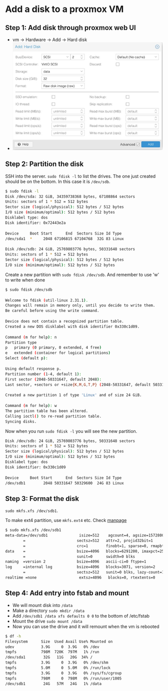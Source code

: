 # Add a disk to a proxmox VM

## Step 1: Add disk through proxmox web UI

- vm -> Hardware -> Add -> Hard disk
- ![box](hdd.jpeg)

## Step 2: Partition the disk

SSH into the server. `sudo fdisk -l` to list the drives. The one just created should be on the bottom. In this case it is `/dev/sdb`.

```sh
$ sudo fdisk -l
Disk /dev/sda: 32 GiB, 34359738368 bytes, 67108864 sectors
Units: sectors of 1 * 512 = 512 bytes
Sector size (logical/physical): 512 bytes / 512 bytes
I/O size (minimum/optimal): 512 bytes / 512 bytes
Disklabel type: dos
Disk identifier: 0x72443e2a

Device     Boot Start      End  Sectors Size Id Type
/dev/sda1  *     2048 67106815 67104768  32G 83 Linux

Disk /dev/sdb: 24 GiB, 25769803776 bytes, 50331648 sectors
Units: sectors of 1 * 512 = 512 bytes
Sector size (logical/physical): 512 bytes / 512 bytes
I/O size (minimum/optimal): 512 bytes / 512 bytes
```

Create a new partition with `sudo fdisk /dev/sdb`. And remember to use 'w' to write when done

```sh
$ sudo fdisk /dev/sdb

Welcome to fdisk (util-linux 2.31.1).
Changes will remain in memory only, until you decide to write them.
Be careful before using the write command.

Device does not contain a recognized partition table.
Created a new DOS disklabel with disk identifier 0x330c1d09.

Command (m for help): n
Partition type
p   primary (0 primary, 0 extended, 4 free)
e   extended (container for logical partitions)
Select (default p):

Using default response p.
Partition number (1-4, default 1):
First sector (2048-50331647, default 2048):
Last sector, +sectors or +size{K,M,G,T,P} (2048-50331647, default 50331647):

Created a new partition 1 of type 'Linux' and of size 24 GiB.

Command (m for help): w
The partition table has been altered.
Calling ioctl() to re-read partition table.
Syncing disks.
```

Now when you run `sudo fdisk -l` you will see the new partition.

```sh
Disk /dev/sdb: 24 GiB, 25769803776 bytes, 50331648 sectors
Units: sectors of 1 * 512 = 512 bytes
Sector size (logical/physical): 512 bytes / 512 bytes
I/O size (minimum/optimal): 512 bytes / 512 bytes
Disklabel type: dos
Disk identifier: 0x330c1d09

Device     Boot Start      End  Sectors Size Id Type
/dev/sdb1        2048 50331647 50329600  24G 83 Linux
```

## Step 3: Format the disk

`sudo mkfs.xfs /dev/sdb1`.

To make ext4 partition, use `mkfs.ext4` etc. Check [manpage](https://linux.die.net/man/8/mkfs)

```sh
$ sudo mkfs.xfs /dev/sdb1
meta-data=/dev/sdb1              isize=512    agcount=4, agsize=1572800 blks
        =                       sectsz=512   attr=2, projid32bit=1
        =                       crc=1        finobt=1, sparse=0, rmapbt=0, reflink=0
data    =                       bsize=4096   blocks=6291200, imaxpct=25
        =                       sunit=0      swidth=0 blks
naming  =version 2              bsize=4096   ascii-ci=0 ftype=1
log     =internal log           bsize=4096   blocks=3071, version=2
        =                       sectsz=512   sunit=0 blks, lazy-count=1
realtime =none                   extsz=4096   blocks=0, rtextents=0
```

## Step 4: Add entry into fstab and mount

- We will mount disk into `/data`
- Make a directory `sudo mkdir /data`
- Add `/dev/sdb1 /data xfs defaults 0 0` to the bottom of /etc/fstab
- Mount the drive `sudo mount /data`
- Now you can use the drive and it will remount when the vm is rebooted

```sh
$ df -h
Filesystem      Size  Used Avail Use% Mounted on
udev            3.9G     0  3.9G   0% /dev
tmpfs           798M  720K  797M   1% /run
/dev/sda1        32G   11G   20G  34% /
tmpfs           3.9G     0  3.9G   0% /dev/shm
tmpfs           5.0M     0  5.0M   0% /run/lock
tmpfs           3.9G     0  3.9G   0% /sys/fs/cgroup
tmpfs           798M     0  798M   0% /run/user/1005
/dev/sdb1        24G   57M   24G   1% /data
```
